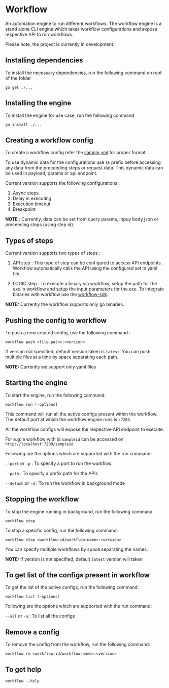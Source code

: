 # Workflow

An automation engine to run different workflows. The workflow engine is a stand alone CLI engine which takes workflow configurations and expose respective API to run workflows.

Please note, the project is currently in development.

## Installing dependencies

To install the necessary dependencies, run the following command on root of the folder

```
go get ./...
```

## Installing the engine

To install the engine for use case, run the following command

```
go install ./...
```

## Creating a workflow config

To create a workflow config refer the [sample.yml](example/config/sample.yml) for proper format.

To use dynamic data for the configurations use `$$` prefix before accessing any data from the preceeding steps or request data. This dynamic data can be used in payload, params or api endpoint.

Current version supports the following configurations :

1. Async steps
2. Delay in executing
3. Execution timeout
4. Breakpoint

**NOTE** : Currently, data can be set from query params, inpuy body json or preceeding steps (using step id).

## Types of steps

Current version supports two types of steps :

1. API step : This type of step can be configured to access API endpoints. Workflow automatically calls the API using the configured set in yaml file.

2. LOGIC step : To execute a binary via workflow, setup the path for the exe in workflow and setup the input parameters for the exe. To integrate binaries with workflow use the [workflow-sdk](https://github.com/corepackage/workflow-sdk).

**NOTE:** Currently the workflow supports only go binaries.

## Pushing the config to workflow

To push a new created config, use the following command :

```
workflow push <file-path>:<version>
```

If version not specified, default version taken is `latest`.
You can push multiple files at a time by space separating each path.

**NOTE:** Currently we support only yaml files

## Starting the engine

To start the engine, run the following command:

```
workflow run [-options]
```

This command will run all the active configs present within the workflow. The default port at which the workflow engine runs is `:7200`.

All the workflow configs will expose the respective API endpoint to execute.

For e.g: a workflow with id `sampleid` can be accessed on `http://localhost:7200/sampleid`

Following are the options which are supported with the run command:

`--port` or `-p` : To specify a port to run the workflow

`--path` : To specify a prefix path for the APIs

`--detach` or `-d` : To run the workflow in background mode

## Stopping the workflow

To stop the engine running in background, run the following command:

```
workflow stop
```

To stop a specific config, run the following command:

```
workflow stop <workflow-id/workflow-name>:<version>
```

You can specify multiple workflows by space separating the names.

**NOTE:** If version is not specified, default `latest` version will taken

## To get list of the configs present in workflow

To get the list of the active configs, run the following command:

```
workflow list [-options]
```

Following are the options which are supported with the run command:

`--all` or `-a` : To list all the configs

## Remove a config

To remove the config from the workflow, run the following command:

```
workflow rm <workflow-id/workflow-name>:<version>
```

## To get help

```
workflow --help
```
